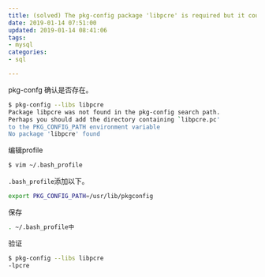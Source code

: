 ```yaml
---
title: (solved) The pkg-config package 'libpcre' is required but it could not be found.
date: 2019-01-14 07:51:00
updated: 2019-01-14 08:41:06
tags: 
- mysql
categories: 
- sql

---
```

pkg-confg 确认是否存在。
```bash
$ pkg-config --libs libpcre
Package libpcre was not found in the pkg-config search path.
Perhaps you should add the directory containing `libpcre.pc'
to the PKG_CONFIG_PATH environment variable
No package 'libpcre' found
```
编辑profile


<!--more-->


```bash
$ vim ~/.bash_profile  
```
`.bash_profile`添加以下。

```bash
export PKG_CONFIG_PATH=/usr/lib/pkgconfig
```
保存
```bash
. ~/.bash_profile中 
```
验证
```bash
$ pkg-config --libs libpcre
-lpcre  
```